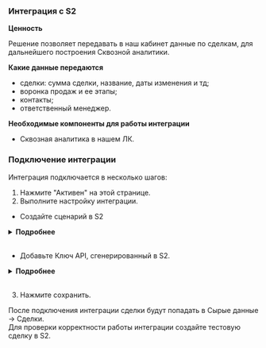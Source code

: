 ### Интеграция с S2 <br />

**Ценность** <br /> 

Решение позволяет передавать в наш кабинет данные по сделкам, для дальнейшего построения Сквозной аналитики. <br />

**Какие данные передаются** <br />

- сделки: сумма сделки, название, даты изменения и тд; 
- воронка продаж и ее этапы;
- контакты;
- ответственный менеджер.  <br />

**Необходимые компоненты для работы интеграции**  <br />
- Сквозная аналитика в нашем ЛК. <br />

### Подключение интеграции  <br />

Интеграция подключается в несколько шагов: <br />

1. Нажмите "Активен" на этой странице. <br />
2. Выполните настройку интеграции. <br />

- Создайте сценарий в S2  <br />

<details>
  <summary style="font-weight:bold;"> Подробнее </summary> <br />

Настройки -> Автоматизации -> Сценарии  <br />
  - Необходимо добавить 2 сценария на создание и изменение сделки.  
  - Указать любое название.   
  - Добавить условие: 
    - Для одного вебхука  - сделка была создана.  
    - Для другого - сделка была изменена.   
  - Добавить действие “Вызвать вебхук”.   
  - Выбрать метод POST, формат JSON и указать Webhook url сервиса CoMagic/UIS из настроек интеграции.  
  
  ![image](690qdvoado.gif) 

</details> 
<br />


- Добавьте Ключ API, сгенерированный в S2. <br />

<details>
  <summary style="font-weight:bold;"> Подробнее </summary> <br />
  
- Получаем ключ  АПИ в S2 : Настройки -> API 
     
![image](s2_1.jpg)    
     
- Скопированный ключ вставляем в настройки интеграции в CoMagic/UIS 
     
![image](myxjoehs6a.gif)

</details> 
<br />

3. Нажмите сохранить. <br />

После подключения интеграции сделки будут попадать в  Сырые данные -> Сделки.  <br />
Для проверки корректности работы интеграции создайте тестовую сделку в S2.

 

